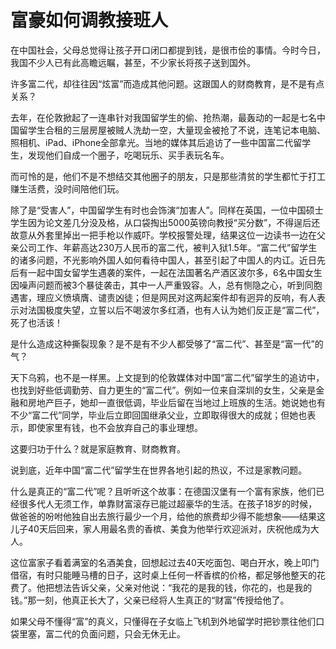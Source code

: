 # 富豪如何调教接班人

在中国社会，父母总觉得让孩子开口闭口都提到钱，是很市侩的事情。今时今日，我国不少人已有此高瞻远瞩，甚至，不少家长将孩子送到国外。 

许多富二代，却往往因“炫富”而造成其他问题。这跟国人的财商教育，是不是有点关系？ 

去年，在伦敦掀起了一连串针对我国留学生的偷、抢热潮，最轰动的一起是七名中国留学生合租的三层房屋被贼人洗劫一空，大量现金被抢了不说，连笔记本电脑、照相机、iPad、iPhone全部拿光。当地的媒体其后追访了一些中国富二代留学生，发现他们自成一个圈子，吃喝玩乐、买手表玩名车。 

而可怜的是，他们不是不想结交其他圈子的朋友，只是那些清贫的学生都忙于打工赚生活费，没时间陪他们玩。 

除了是“受害人”，中国留学生有时也会饰演“加害人”。同样在英国，一位中国硕士学生因为论文差几分没及格，从口袋掏出5000英镑向教授“买分数”，不得逞后还故意从外套里掉出一把手枪以作威吓。学校报警处理，结果这位一边读书一边在父亲公司工作、年薪高达230万人民币的富二代，被判入狱1.5年。“富二代”留学生的诸多问题，不光影响外国人如何看待中国人，甚至引起了中国人的内讧。近日先后有一起中国女留学生遇袭的案件，一起在法国著名产酒区波尔多，6名中国女生因噪声问题而被3个暴徒袭击，其中一人严重毁容。人，总有恻隐之心，听到同胞遇害，理应义愤填膺、谴责凶徒；但是网民对这两起案件却有迥异的反响，有人表示对法国极度失望，立誓以后不喝波尔多红酒，也有人认为她们反正是“富二代”，死了也活该！ 

是什么造成这种撕裂现象？是不是有不少人都受够了“富二代”、甚至是“富一代”的气？ 

天下乌鸦，也不是一样黑。上文提到的伦敦媒体对中国“富二代”留学生的追访中，也找到好些低调勤劳、自力更生的“富二代”。例如一位来自深圳的女生，父亲是金融和房地产巨子，她却一直很低调，毕业后留在当地过上班族的生活。她说她也有不少“富二代”同学，毕业后立即回国继承父业，立即取得很大的成就；但她也表示，即使家里有钱，也不会放弃自己的事业理想。 

这要归功于什么？就是家庭教育、财商教育。 

说到底，近年中国“富二代”留学生在世界各地引起的热议，不过是家教问题。 

什么是真正的“富二代”呢？且听听这个故事：在德国汉堡有一个富有家族，他们已经很多代人无须工作，单靠财富滚存已能过超豪华的生活。在孩子18岁的时候，做爸爸的吩咐他独自出去旅行最少一个月，给他的旅费却少得不能想象——结果这儿子40天后回来，家人用最名贵的香槟、美食为他举行欢迎派对，庆祝他成为大人。 

这位富家子看着满室的名酒美食，回想起过去40天吃面包、喝白开水，晚上叩门借宿，有时只能睡马槽的日子，这时桌上任何一杯香槟的价格，都足够他整天的花费了。他把想法告诉父亲，父亲对他说：“我花的是我的钱，你花的，也是我的钱。”那一刻，他真正长大了，父亲已经将人生真正的“财富”传授给他了。 

如果父母不懂得“富”的真义，只懂得在子女临上飞机到外地留学时把钞票往他们口袋里塞，富二代的负面问题，只会无休无止。
